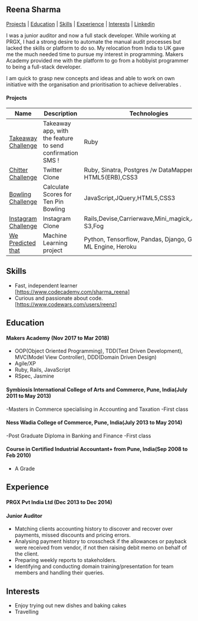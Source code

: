 ## Reena Sharma

[Projects](#projects) | [Education](#education) | [Skills](#skills) | [Experience](#experience) | [Interests](#interests) | [Linkedin](https://www.linkedin.com/in/reena-sharma-061a07105/)


I was a junior auditor and now a full stack developer. While working at PRGX, I had a strong desire to automate the manual audit processes but lacked the skills or platform to do so. My relocation from India to UK gave me the much needed time to pursue my interest in programming. Makers Academy provided me with the platform to go from a hobbyist programmer to being a full-stack developer.

I am quick to grasp new concepts and ideas and able to work on own initiative with the organisation and prioritisation to achieve deliverables .


#### Projects

| Name  | Description | Technologies |Testing |
| ------------- | ------------- | ------------- |-------
| [Takeaway Challenge](https://github.com/reenz/takeaway-challenge)  | Takeaway app, with the feature to send confirmation SMS ! | Ruby | RSpec
| [Chitter Challenge](https://github.com/reenz/chitter-challenge) | Twitter Clone | Ruby, Sinatra, Postgres /w DataMapper, HTML5(ERB),CSS3 | RSpec, Capybara
| [Bowling Challenge](https://github.com/reenz/bowling-challenge)  | Calculate Scores for Ten Pin Bowling | JavaScript,JQuery,HTML5,CSS3 | Jasmine
| [Instagram Challenge](https://github.com/reenz/instagram-challenge)  | Instagram Clone | Rails,Devise,Carrierwave,Mini_magick,Amazon S3,Fog | RSpec, Capybara
| [We Predicted that](https://github.com/reenz/we-predicted-that)  | Machine Learning project | Python, Tensorflow, Pandas, Django, Google ML Engine, Heroku | Unittest, Capybara-py

## <a name="skills">Skills</a>


- Fast, independent learner [https://www.codecademy.com/sharma_reena]
- Curious and passionate about code. [https://www.codewars.com/users/reenz]

## <a name="education"> Education </a>

#### Makers Academy (Nov 2017 to Mar 2018)

- OOP(Object Oriented Programming), TDD(Test Driven Development), MVC(Model View Controller), DDD(Domain Driven Design)
- Agile/XP
- Ruby, Rails, JavaScript
- RSpec, Jasmine

#### Symbiosis International College of Arts and Commerce, Pune, India(July 2011 to May 2013)
-Masters in Commerce specialising in Accounting and Taxation
-First class

#### Ness Wadia College of Commerce, Pune, India(July 2013 to May 2014)
-Post Graduate Diploma in Banking and Finance
-First class

#### Course in Certified Industrial Accountant+ from Pune, India(Sep 2008 to Feb 2010)
- A Grade

## <a name="experience"> Experience </a>

#### PRGX Pvt India Ltd (Dec 2013 to Dec 2014)    
#### Junior Auditor
- Matching clients accounting history to discover and recover over payments, missed discounts and pricing errors.
- Analysing payment history to crosscheck if the allowances or payback were received from vendor, if not then raising
  debit memo on behalf of the client.
- Preparing weekly reports to stakeholders.
- Identifying and conducting domain training/presentation for team members and handling their queries.

## <a name="interests"> Interests </a>
- Enjoy trying out new dishes and baking cakes
- Travelling
